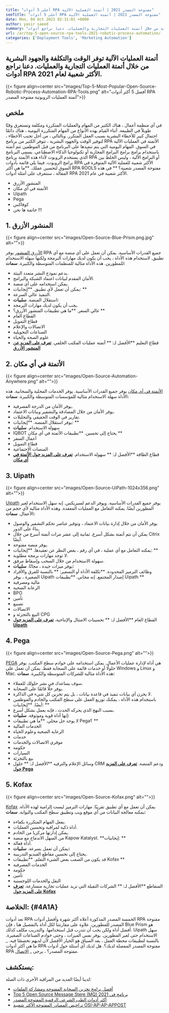 ```yaml
---
title: "أعلى 5 أدوات RPA مفتوحة المصدر 2021 | أتمتة العملية الآلية" 
seoTitle: "أعلى 5 أدوات RPA مفتوحة المصدر 2021 | أتمتة العملية الآلية" 
date: Mon, 04 Oct 2021 02:31:01 +0000
author: yasir saeed
summary: "يوفر أتمتة العمليات الآلية الوقت والتكلفة والجهود البشرية من خلال أتمتة العمليات التجارية والعمليات. دعنا نراجع أدوات RPA الأكثر شعبية لعام 2021." 
url: /ar/top-5-open-source-rpa-tools-2021-robotic-process-automation/
categories: ['Deployment Tools', 'Marketing Automation']
---
```


## أتمتة العمليات الآلية توفر الوقت والتكلفة والجهود البشرية من خلال أتمتة العمليات التجارية والعمليات. دعنا نراجع أدوات RPA الأكثر شعبية لعام 2021.

{{< figure align=center src="images/Top-5-Most-Popular-Open-Source-Robotic-Process-Automation-RPA-Tools.png" alt="أفضل 5 أكثر أدوات RPA أتمتة العمليات الروبوتية مفتوحة المصدر">}}


## **ملخص**
في أي منظمة أعمال ، هناك الكثير من المهام والعمليات المتكررة ومكلفة وتستغرق وقتًا طويلاً في الطبيعة. أثناء القيام بهذه الأنواع من المهام المتكررة اليومية ، هناك دائمًا احتمال كبير للأخطاء البشرية بسبب العمل المتكرر. وبالتالي ، من أجل تجنب الأخطاء ، لتوفير الوقت والجهود البشرية ، تتوفر الكثير من برنامج RPA الأتمتة في العمليات الآلية في السوق.
المهام اليومية التي يتم تنفيذها على البرنامج من قبل الموظفين تتم أتمتة باستخدام برامج برامج البرامج المجازية أو تكنولوجيا الذكاء الاصطناعي. يسمى البرنامج الذي يستخدم الروبوت لأداء هذه الأتمتة برنامج RPA أو البرامج الآلية ، وليس الخلط بين برامج الروبوت. فيما يلي قائمة بأدوات RPA الأكثر شعبية للعملية الآلية المتوفرة في السوق لتحسين عملك.
**ما هي أكثر RPA ROOLS مفتوحة المصدر شعبية؟ ** في هذه المقالة ، سنتعرف على أمثلة أدوات RPA الأكثر شعبية في عام 2021.
  * المنشور الأزرق
  * الأتمتة في أي مكان
  * Uipath
  * Pega
  * كوفاكس
  * خاتمة
ها نحن !!!

## 1. المنشور الأزرق

{{< figure align=center src="images/Open-Source-Blue-Prism.png.jpg" alt="">}}

[الأزرق المنشور][1] يوفر RPA جميع القدرات الأساسية. يمكن أن تعمل على أي منصة مع أي تطبيق. لاستخدام هذه الأداة ، يجب أن يكون لديك مهارات البرمجة ولكنها سهلة الاستخدام للمطورين. هذه الأداة مثالية للمنظمات المتوسطة والكبيرة.
**سمات:**
  * يدعم نموذج النشر متعدد البيئة.
  * الأمان المقدم لبيانات اعتماد الشبكة والبرامج.
  * يمكن استخدامه على أي منصة.
  * يمكن أن تعمل لأي تطبيق.
**إيجابيات: **
  * التنفيذ عالي السرعة.
  * استقلال المنصة.
**سلبيات:**
  * يجب أن يكون لديك مهارات البرمجة.
  * غالي السعر.
**ما هي تطبيقات المنشور الأزرق؟ **
  * القطاع العام
  * قطاع التمويل
  * الاتصالات والإعلام
  * الصناعات التحويلية
  * علوم الصحة والحياة
  * قطاع التعليم
**الأفضل لـ: ** أتمتة عمليات المكتب الخلفي.
**[تعرف على المزيد عن المنشور الأزرق][1]**

## 2. الأتمتة في أي مكان

{{< figure align=center src="images/Open-Source-Automation-Anywhere.png" alt="">}}

[الأتمتة في أي مكان][2] يوفر جميع القدرات الأساسية. يوفر الخدمات المحلية والسحابية. هذه الأداة سهلة الاستخدام مثالية للمؤسسات المتوسطة والكبيرة.
**سمات:**
  * يوفر الأمان من الدرجة المصرفية.
  * يوفر الأمان من خلال المصادقة والتشفير وبيانات الاعتماد.
  * تقارير في الوقت الحقيقي والتحليلات.
  * يوفر استقلال المنصة.
**إيجابيات: **
  * سهولة الاستخدام.
**سلبيات**
  * IQBOT يحتاج إلى تحسين.
**تطبيقات الأتمتة في أي مكان **
  * أعمال السفر
  * قطاع التمويل
  * المنصات الاجتماعية
  * قطاع الطاقة
**الأفضل لـ: ** سهولة الاستخدام.
**[تعرف على المزيد حول الأتمتة في أي مكان][2]**

## 3. Uipath

{{< figure align=center src="images/Open-Source-UiPath-1024x356.png" alt="">}}

[Uipath][3] يوفر جميع القدرات الأساسية. ويوفر الدعم لسيريكس. إنه سهل الاستخدام لغير المطورين أيضًا. يمكنه التعامل مع العمليات المعقدة. وهذه الأداة مثالية لأي حجم من الأعمال.
**سمات:**
  * يوفر الأمان من خلال إدارة بيانات الاعتماد ، وتوفير عناصر تحكم التشفير والوصول بناءً على الدور.
  * يمكن أن تتم أتمتة بشكل أسرع. ثمانية إلى عشر مرات أتمتة أسرع من خلال Citrix أيضًا.
  * يوفر منصة مفتوحة.
  * يمكنه التعامل مع أي عملية ، في أي رقم ، بغض النظر عن تعقيدها.
**إيجابيات: **
  * لا توجد مهارات برمجة مطلوبة.
  * سهولة الاستخدام من خلال السحب وإسقاط مرفق.
  * يوفر ميزات جيدة ، مجانًا.
**سلبيات:**
  * وظائف الترميز المحدودة.
**تكلفة الأداة أو التسعير: **
بالنسبة للفرق والأفراد الصغيرة ، يوفر Uipath إصدار المجتمع. إنه مجاني.
**تطبيقات Uipath **
  * مالية ومصرفية
  * الرعاىة الصحية
  * BPO
  * تأمين
  * تصنيع
  * الاتصالات
  * البيع بالتجزئة و CPG
  * القطاع العام
**الأفضل لـ: ** تحسينات الامتثال والإنتاجية.
**[تعرف على المزيد حول Uipath][3]**

## 4. Pega

{{< figure align=center src="images/Open-Source-Pega.png" alt="">}}

[PEGA][4] هي أداة لإدارة عمليات الأعمال. يمكن استخدامه على خوادم سطح المكتب. يوفر حلولًا أو خدمات قائمة على السحابة فقط. يمكن أن تعمل على Windows و Linux و Mac. هذه الأداة مثالية للشركات المتوسطة والكبيرة.
**سمات:**
  * سوف يساعدك في نشر حلولك للعملاء.
  * يوفر حلًا قائمًا على السحابة.
  * لا يخزن أي بيانات تنفيذ في قاعدة بيانات ، بل يتم تخزين كل شيء في الذاكرة.
  * باستخدام هذه الأداة ، يمكنك توزيع العمل على سطح المكتب والخادم والموظفين أيضًا.
**إيجابيات: **
  * بسبب النهج الذي يحركه الحدث ، فإنه يعمل بشكل أسرع.
  * إنها أداة قوية وموثوقة.
**سلبيات:**
  * لا يوجد حل محلي.
**ما هي تطبيقات Pega؟ **
  * الخدمات المالية
  * الرعاية الصحية وعلوم الحياة
  * خدمات
  * موفري الاتصالات والخدمات
  * حكومة
  * السيارات
  * بيع بالتجزئة
  * وسائل الإعلام والترفيه
**الأفضل لـ: ** حلول CRM ودعم المنصة.
**[تعرف على المزيد حول Pega][4]**

## 5. Kofax

{{< figure align=center src="images/Open-Source-Kofax.png" alt="">}}

[Kofax][5] يمكن أن تعمل مع أي تطبيق تقريبًا. مهارات الترميز ليست إلزامية لهذه الأداة. يمكنه معالجة البيانات من أي موقع ويب وتطبيق سطح المكتب والبوابة.
**سمات:**
  * يفعل المهام المتكررة بكفاءة.
  * أداة ذكية لمراقبة وتحسين العمليات.
  * يمكن إدارتها مركزيا من الخادم.
  * من السهل الاندماج مع منصة Kapow Katalyst.
**إيجابيات: **
  * أداة فعالة.
  * يمكن أن تعمل بسرعة.
**سلبيات:**
  * يحتاج إلى تحسين مقاطع الفيديو التدريبية.
  * قد يكون من الصعب بعض الشيء التعلم.
**تطبيقات Kofax **
  * الخدمات المصرفية
  * حكومة
  * تأمين
  * النقل والخدمات اللوجستية
  * المتقاطع
**الأفضل لـ: ** الشركات الثقيلة التي تريد عمليات تجارية متسارعة.
**[تعرف على المزيد حول Kofax][5]**

## **الخلاصة:**    {#4A1A}
تعد أدوات RPA الخمسة المصدر المذكورة أعلاه أكثر شهرة وأفضل أدوات RPA مفتوحة المصدر للمطورين. علاوة على مقارنتنا لكل أداة بالتفصيل هنا ، فإن Blue Prism هو أفضل أداة ولكن يجب أن تتدرب قبل استخدامها. والتدريب مكلف كذلك. Uipath سهل الاستخدام حتى لغير المطورين. يوفر نفس الميزات ، وحتى خوادم الصناعات الصغيرة. بالنسبة لتطبيقات محطة العمل ، يعد السياق هو الخيار الأفضل لأن لديهم تخصصًا فيه.
_ ما هي أكثر أدوات RPA مفتوحة المصدر المفضلة لديك؟. هل لديك أي أسئلة حول أدوات RPA مفتوحة المصدر؟ ، يرجى _ [الاتصال][6].

## يستكشف:
لدينا أيضًا العديد من المراقبة الأخرى ذات الصلة:
  * [أفضل برامج تخزين السحابة المفتوحة ومشاركة الملفات][7]
  * [Top 5 Open Source Message Stere (MQ) برنامج في 2021][8]
  * [أكثر أدوات الطب الشرعي الرقمية المفتوحة المصدر][9]
  * [تراخيص المصادر المفتوحة الأكثر شعبية OSI-AP-AP-APPOST][10]

  
[1]: https://www.blueprism.com/
[2]: https://www.automationanywhere.com/
[3]: https://www.uipath.com/
[4]: https://www.pega.com/
[5]: https://www.kofax.com/
[6]: mailto:yasir.saeed@aspose.com
[7]: https://products.containerize.com/backup-and-sync/
[8]: https://blog.containerize.com/message-queue-software/top-5-open-source-message-queue-software-in-2021/
[9]: https://blog.containerize.com/digital-forensic-tools/top-5-open-source-digital-forensic-tools-in-2021/
[10]: https://blog.containerize.com/licenses-standards/top-5-most-popular-osi-approved-open-source-licenses-of-2021/
